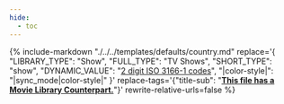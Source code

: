 ```yaml
---
hide:
  - toc
---
```

{%
    include-markdown "./../../templates/defaults/country.md"
    replace='{
        "LIBRARY_TYPE": "Show",
        "FULL_TYPE": "TV Shows",
        "SHORT_TYPE": "show",
        "DYNAMIC_VALUE": "[2 digit ISO 3166-1 codes](https://en.wikipedia.org/wiki/List_of_ISO_3166_country_codes)",
        "|color-style|": "|sync_mode|color-style|"
    }'
    replace-tags='{"title-sub": "**[This file has a Movie Library Counterpart.](./../../movie/country)**"}'
    rewrite-relative-urls=false
%}
